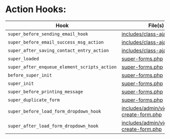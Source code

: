 # Action Hooks:

| Hook | File(s) |
| ------ | ------ |
| `super_before_sending_email_hook` | [includes/class-ajax.php](https://github.com/RensTillmann/super-forms/search?l=PHP&q=super_before_sending_email_hook) |
| `super_before_email_success_msg_action` | [includes/class-ajax.php](https://github.com/RensTillmann/super-forms/search?l=PHP&q=super_before_email_success_msg_action) |
| `super_after_saving_contact_entry_action` | [includes/class-ajax.php](https://github.com/RensTillmann/super-forms/search?l=PHP&q=super_after_saving_contact_entry_action) |
| `super_loaded` | [super-forms.php](https://github.com/RensTillmann/super-forms/search?l=PHP&q=super_loaded) |
| `super_after_enqueue_element_scripts_action` | [super-forms.php](https://github.com/RensTillmann/super-forms/search?l=PHP&q=super_after_enqueue_element_scripts_action) |
| `before_super_init` | [super-forms.php](https://github.com/RensTillmann/super-forms/search?l=PHP&q=before_super_init) |
| `super_init` | [super-forms.php](https://github.com/RensTillmann/super-forms/search?l=PHP&q=super_init) |
| `super_before_printing_message` | [super-forms.php](https://github.com/RensTillmann/super-forms/search?l=PHP&q=super_before_printing_message) |
| `super_duplicate_form` | [super-forms.php](https://github.com/RensTillmann/super-forms/search?l=PHP&q=super_duplicate_form) |
| `super_before_load_form_dropdown_hook` | [includes/admin/views/page-create-form.php](https://github.com/RensTillmann/super-forms/search?l=PHP&q=super_before_load_form_dropdown_hook) |
| `super_after_load_form_dropdown_hook` | [includes/admin/views/page-create-form.php](https://github.com/RensTillmann/super-forms/search?l=PHP&q=super_after_load_form_dropdown_hook) |

